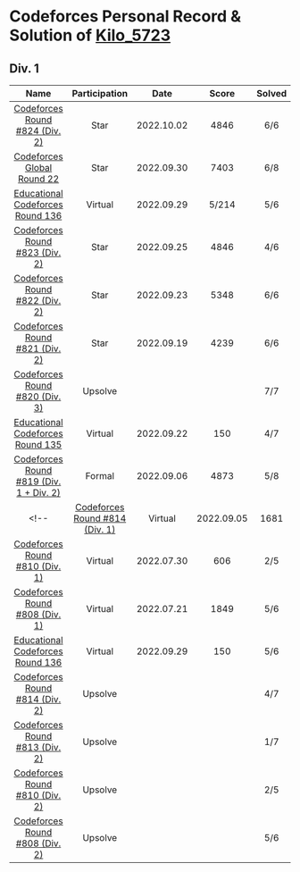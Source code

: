 # Codeforces Personal Record & Solution of [Kilo_5723](https://codeforces.com/profile/Kilo_5723)


## Div. 1

|                           Name                           | Participation |    Date    | Score | Solved |   A   |   B   |   C   |   D    |   E    |   F   |   G   |   H   |
| :------------------------------------------------------: | :-----------: | :--------: | :---: | :----: | :---: | :---: | :---: | :----: | :----: | :---: | :---: | :---: |
|      [Codeforces Round #824 (Div. 2)](./Div.2/824/)      |     Star      | 2022.10.02 | 4846  |  6/6   |   O   |   O   |   O   |   O    |   O    |   Ø   |
|     [Codeforces Global Round 22](./Other/Global.22/)     |     Star      | 2022.09.30 | 7403  |  6/8   |   O   |   O   |   O   |   O    |   O    |   O   |   .   |   .   |
|      [Educational Codeforces Round 136](./Edu/136/)      |    Virtual    | 2022.09.29 | 5/214 |  5/6   |   O   |   O   |   O   |   O    |   O    |   .   |
|      [Codeforces Round #823 (Div. 2)](./Div.2/823/)      |     Star      | 2022.09.25 | 4846  |  4/6   |   O   |   O   |   O   |   O    |   !    |   .   |
|      [Codeforces Round #822 (Div. 2)](./Div.2/822/)      |     Star      | 2022.09.23 | 5348  |  6/6   |   O   |   O   |   O   |   O    |   O    |   Ø   |
|      [Codeforces Round #821 (Div. 2)](./Div.2/821/)      |     Star      | 2022.09.19 | 4239  |  6/6   |   O   |   O   |   O   |  O/O   |   Ø    |
|      [Codeforces Round #820 (Div. 3)](./Div.3/820/)      |    Upsolve    |            |       |  7/7   |   O   |   O   |   O   |   O    |   O    |   O   |   O   |
|      [Educational Codeforces Round 135](./Edu/135/)      |    Virtual    | 2022.09.22 |  150  |  4/7   |   O   |   O   |   O   |   O    |   .    |   .   |   .   |
| [Codeforces Round #819 (Div. 1 + Div. 2)](./Div.12/819/) |    Formal     | 2022.09.06 | 4873  |  5/8   |   O   |   O   |   O   |   O    |   O    |   .   |   .   |   .   |
<!-- |      [Codeforces Round #814 (Div. 1)](./Div.1/814/)      |    Virtual    | 2022.09.05 | 1681  |  4/7   |  O/O  |   O   |   Ø   |   .    |   .    |   .   |
|      [Codeforces Round #810 (Div. 1)](./Div.1/810/)      |    Virtual    | 2022.07.30 |  606  |  2/5   |   O   |   O   |   .   |   .    |   .    |
|      [Codeforces Round #808 (Div. 1)](./Div.1/808/)      |    Virtual    | 2022.07.21 | 1849  |  5/6   |   O   |   O   |   O   |   Ø    |   Ø    |   .   |
|      [Educational Codeforces Round 136](./Edu/136/)      |    Virtual    | 2022.09.29 |  150  |  5/6   |   O   |   O   |   O   |   O    |   O    |   .   |
|      [Codeforces Round #814 (Div. 2)](./Div.2/814/)      |    Upsolve    |            |       |  4/7   |   .   |   .   |   .   | O \| O |   O    |   O   |
|      [Codeforces Round #813 (Div. 2)](./Div.2/813/)      |    Upsolve    |            |       |  1/7   |   .   |   .   |   O   |   .    | . \| . |   .   |
|      [Codeforces Round #810 (Div. 2)](./Div.2/810/)      |    Upsolve    |            |       |  2/5   |   .   |   .   |   O   |   O    |   .    |
|      [Codeforces Round #808 (Div. 2)](./Div.1/808/)      |    Upsolve    |            |       |  5/6   |   O   |   .   |   O   |   O    |   O    |   O   | -->

